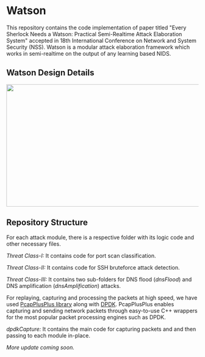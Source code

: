 # Watson

This repository contains the code implementation of paper titled "Every Sherlock Needs a Watson: Practical Semi-Realtime Attack Elaboration System" accepted in 18th International Conference on Network and System Security (NSS). Watson is a modular attack elaboration framework which works in semi-realtime on the output of any learning based NIDS.

## Watson Design Details
<div align = "center">
  <img src="https://github.com/user-attachments/assets/cd75365b-e917-4d97-853c-911e48cb2fc8" width="750" height="320">
</div>


## Repository Structure
For each attack module, there is a respective folder with its logic code and other necessary files.

_Threat Class-I:_ It contains code for port scan classification.

_Threat Class-II:_ It contains code for SSH bruteforce attack detection.

_Threat Class-III:_ It contains two sub-folders for DNS flood (_dnsFlood_) and DNS amplification (_dnsAmplification_) attacks.

For replaying, capturing and processing the packets at high speed, we have used [PcapPlusPlus library](https://pcapplusplus.github.io/) along with [DPDK](https://doc.dpdk.org/guides-2.2/linux_gsg/index.html). PcapPlusPlus enables capturing and sending network packets through easy-to-use C++ wrappers for the most popular packet processing engines such as DPDK.

_dpdkCapture:_ It contains the main code for capturing packets and and then passing to each module in-place.


_More update coming soon._
